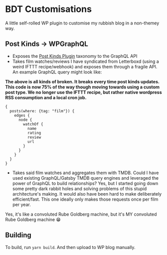 # BDT Customisations

A little self-rolled WP plugin to customise my rubbish blog in a non-themey way.

## Post Kinds -> WPGraphQL

- Exposes the [Post Kinds Plugin](https://wordpress.org/plugins/indieweb-post-kinds/) taxonomy to the GraphQL API
- Takes film watches/reviews I have syndicated from Letterboxd (using a weird IFTTT recipe/webhook) and exposes them through a fragile API. An example GraphQL query might look like:

**The above is all kinds of broken. It breaks every time post kinds updates. This code is now 75% of the way though moving towards using a custom post type. We no longer use the IFTTT recipe, but rather native wordpress RSS consumption and a local cron job.**

```
{
  posts(where: {tag: "film"}) {
    edges {
      node {
        watchOf {
          name
          rating
          review
          url
        }
      }
    }
  }
}
```

- Takes said film watches and aggregates them with TMDB. Could I have used existing GraphQL/Gatsby TMDB query engines and leveraged the power of GraphQL to build relationships? Yes, but I started going down some pretty dark rabbit holes and solving problems of this stupid architecture's making. It would also have been hard to make deliberately efficient/fast. This one ideally only makes those requests once per film per year.

Yes, it's like a convoluted Rube Goldberg machine, but it's MY convoluted Rube Goldberg machine 😁

## Building

To build, run `yarn build`. And then upload to WP blog manually.
